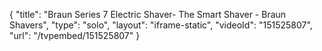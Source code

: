 {
    "title": "Braun Series 7 Electric Shaver- The Smart Shaver - Braun Shavers",
    "type": "solo",
    "layout": "iframe-static",
    "videoId": "151525807",
    "url": "\/tvpembed\/151525807"
}